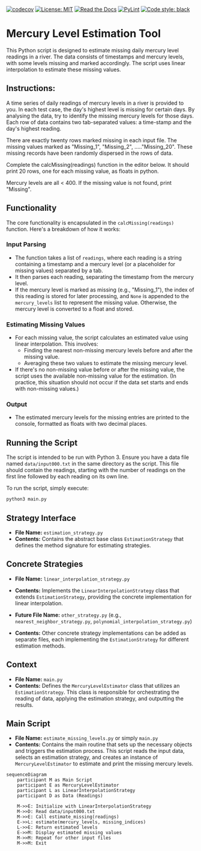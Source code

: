 [![codecov](https://codecov.io/gh/arturogonzalezm/mercury_level_estimation_python/graph/badge.svg?token=N7VZAG3QJP)](https://codecov.io/gh/arturogonzalezm/mercury_level_estimation_python)
[![License: MIT](https://img.shields.io/badge/License-MIT-purple.svg)](https://github.com/arturogonzalezm/mercury_level_estimation_python/blob/master/LICENSE)
[![Read the Docs](https://img.shields.io/readthedocs/:packageName)](https://github.com/arturogonzalezm/mercury_level_estimation_python/wiki)
[![PyLint](https://github.com/arturogonzalezm/mercury_level_estimation_python/actions/workflows/workflow.yml/badge.svg)](https://github.com/arturogonzalezm/mercury_level_estimation_python/actions/workflows/workflow.yml)
[![Code style: black](https://img.shields.io/badge/code%20style-black-000000.svg)](https://github.com/psf/black)

# Mercury Level Estimation Tool

This Python script is designed to estimate missing daily mercury level readings in a river. The data consists of timestamps and mercury levels, with some levels missing and marked accordingly. The script uses linear interpolation to estimate these missing values.

## Instructions:
A time series of daily readings of mercury levels in a river is provided to you. 
In each test case, the day's highest level is missing for certain days. 
By analysing the data, try to identify the missing mercury levels for those days. 
Each row of data contains two tab-separated values: a time-stamp and the day's highest reading.

There are exactly twenty rows marked missing in each input file. 
The missing values marked as "Missing_1", "Missing_2", ....."Missing_20". 
These missing records have been randomly dispersed in the rows of data.

Complete the calcMissing(readings) function in the editor below. 
It should print 20 rows, one for each missing value, as floats in python.

Mercury levels are all < 400. If the missing value is not found, print "Missing".

## Functionality

The core functionality is encapsulated in the `calcMissing(readings)` function. Here's a breakdown of how it works:

### Input Parsing

- The function takes a list of `readings`, where each reading is a string containing a timestamp and a mercury level (or a placeholder for missing values) separated by a tab.
- It then parses each reading, separating the timestamp from the mercury level.
- If the mercury level is marked as missing (e.g., "Missing_1"), the index of this reading is stored for later processing, and `None` is appended to the `mercury_levels` list to represent the missing value. Otherwise, the mercury level is converted to a float and stored.

### Estimating Missing Values

- For each missing value, the script calculates an estimated value using linear interpolation. This involves:
  - Finding the nearest non-missing mercury levels before and after the missing value.
  - Averaging these two values to estimate the missing mercury level.
- If there's no non-missing value before or after the missing value, the script uses the available non-missing value for the estimation. (In practice, this situation should not occur if the data set starts and ends with non-missing values.)

### Output

- The estimated mercury levels for the missing entries are printed to the console, formatted as floats with two decimal places.

## Running the Script

The script is intended to be run with Python 3. Ensure you have a data file named `data/input000.txt` in the same directory as the script. This file should contain the readings, starting with the number of readings on the first line followed by each reading on its own line.

To run the script, simply execute:

```bash
python3 main.py
```

## Strategy Interface

- **File Name:** `estimation_strategy.py`
- **Contents:** Contains the abstract base class `EstimationStrategy` that defines the method signature for estimating strategies.

## Concrete Strategies

- **File Name:** `linear_interpolation_strategy.py`
- **Contents:** Implements the `LinearInterpolationStrategy` class that extends `EstimationStrategy`, providing the concrete implementation for linear interpolation.

- **Future File Name:** `other_strategy.py` (e.g., `nearest_neighbor_strategy.py`, `polynomial_interpolation_strategy.py`)
- **Contents:** Other concrete strategy implementations can be added as separate files, each implementing the `EstimationStrategy` for different estimation methods.

## Context

- **File Name:** `main.py`
- **Contents:** Defines the `MercuryLevelEstimator` class that utilizes an `EstimationStrategy`. This class is responsible for orchestrating the reading of data, applying the estimation strategy, and outputting the results.

## Main Script

- **File Name:** `estimate_missing_levels.py` or simply `main.py`
- **Contents:** Contains the main routine that sets up the necessary objects and triggers the estimation process. This script reads the input data, selects an estimation strategy, and creates an instance of `MercuryLevelEstimator` to estimate and print the missing mercury levels.

```mermaid
sequenceDiagram
    participant M as Main Script
    participant E as MercuryLevelEstimator
    participant L as LinearInterpolationStrategy
    participant D as Data (Readings)

    M->>E: Initialize with LinearInterpolationStrategy
    M->>D: Read data/input000.txt
    M->>E: Call estimate_missing(readings)
    E->>L: estimate(mercury_levels, missing_indices)
    L->>E: Return estimated levels
    E->>M: Display estimated missing values
    M->>M: Repeat for other input files
    M->>M: Exit
```
